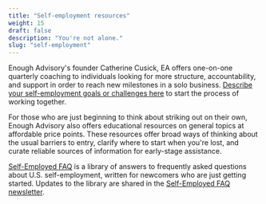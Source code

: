 ```yaml
---
title: "Self-employment resources"
weight: 15
draft: false
description: "You're not alone."
slug: "self-employment"
---
```


Enough Advisory's founder Catherine Cusick, EA offers one-on-one quarterly coaching to individuals looking for more structure, accountability, and support in order to reach new milestones in a solo business. [Describe your self-employment goals or challenges here](https://www.selfemployedfaq.com/consulting) to start the process of working together.

For those who are just beginning to think about striking out on their own, Enough Advisory also offers educational resources on general topics at affordable price points. These resources offer broad ways of thinking about the usual barriers to entry, clarify where to start when you're lost, and curate reliable sources of information for early-stage assistance.

[Self-Employed FAQ](https://www.selfemployedfaq.com) is a library of answers to frequently asked questions about U.S. self-employment, written for newcomers who are just getting started. Updates to the library are shared in the [Self-Employed FAQ newsletter](https://buttondown.email/sefaq?tag=enough).